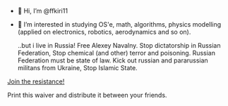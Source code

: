 - 👋 Hi, I’m @ffkiri11
- 👀 I’m interested in studying OS'e, math, algorithms, physics modelling (applied on electronics, robotics, aerodynamics and so on).
 
     ..but i live in Russia!
 Free Alexey Navalny. Stop
 dictatorship in Russian Federation, Stop chemical (and other) terror and poisoning.
 Russian Federation must be state of law.
 Kick out russian and pararussian militans from Ukraine, Stop Islamic State.
 
 [Join the resistance!](https://github.com/ffkiri11/pacific-tex/raw/main/pacific.pdf)

Print this waiver and distribute it between your friends.
